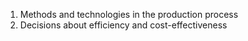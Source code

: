 1. Methods and technologies in the production process
2. Decisions about efficiency and cost-effectiveness